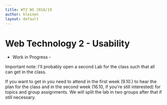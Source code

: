 ```yaml
---
title: WT2 WS 2018/19
author: kleinen
layout: default
---
```

# Web Technology 2 - Usability

- Work in Progress -

Important note: I'll probably open a second Lab for the class
such that all can get in the class.

If you want to get in you need to attend in the first week (9.10.) to hear
the plan for the class and in the second week (16.10, if you're still
interested) for topics and group assignments. We will split the lab in
two groups after that if still necessary.
